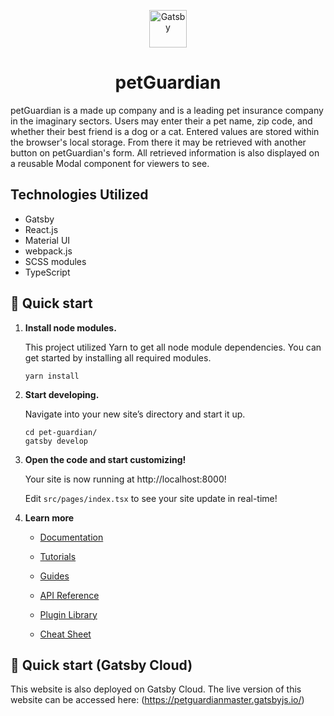 <p align="center">
  <a href="https://www.gatsbyjs.com/?utm_source=starter&utm_medium=readme&utm_campaign=minimal-starter-ts">
    <img alt="Gatsby" src="https://www.gatsbyjs.com/Gatsby-Monogram.svg" width="60" />
  </a>
</p>
<h1 align="center">
  petGuardian
</h1>

petGuardian is a made up company and is a leading pet insurance company in the imaginary sectors. Users may enter their a pet name, zip code, and whether their best friend is a dog or a cat. Entered values are stored within the browser's local storage. From there it may be retrieved with another button on petGuardian's form. All retrieved information is also displayed on a reusable Modal component for viewers to see.

## Technologies Utilized

-   Gatsby
-   React.js
-   Material UI
-   webpack.js
-   SCSS modules
-   TypeScript

## 🚀 Quick start

1.  **Install node modules.**

    This project utilized Yarn to get all node module dependencies. You can get started by installing all required modules.

    ```shell
    yarn install
    ```

2.  **Start developing.**

    Navigate into your new site’s directory and start it up.

    ```shell
    cd pet-guardian/
    gatsby develop
    ```

3.  **Open the code and start customizing!**

    Your site is now running at http://localhost:8000!

    Edit `src/pages/index.tsx` to see your site update in real-time!

4.  **Learn more**

    -   [Documentation](https://www.gatsbyjs.com/docs/?utm_source=starter&utm_medium=readme&utm_campaign=minimal-starter-ts)

    -   [Tutorials](https://www.gatsbyjs.com/tutorial/?utm_source=starter&utm_medium=readme&utm_campaign=minimal-starter-ts)

    -   [Guides](https://www.gatsbyjs.com/tutorial/?utm_source=starter&utm_medium=readme&utm_campaign=minimal-starter-ts)

    -   [API Reference](https://www.gatsbyjs.com/docs/api-reference/?utm_source=starter&utm_medium=readme&utm_campaign=minimal-starter-ts)

    -   [Plugin Library](https://www.gatsbyjs.com/plugins?utm_source=starter&utm_medium=readme&utm_campaign=minimal-starter-ts)

    -   [Cheat Sheet](https://www.gatsbyjs.com/docs/cheat-sheet/?utm_source=starter&utm_medium=readme&utm_campaign=minimal-starter-ts)

## 🚀 Quick start (Gatsby Cloud)

This website is also deployed on Gatsby Cloud. The live version of this website can be accessed here:
(https://petguardianmaster.gatsbyjs.io/)
